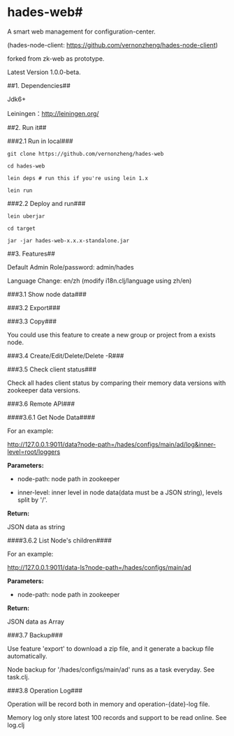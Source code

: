 # hades-web#

A smart web management for configuration-center.

(hades-node-client: https://github.com/vernonzheng/hades-node-client)

forked from zk-web as prototype.

Latest Version 1.0.0-beta.

##1. Dependencies##

Jdk6+

Leiningen：http://leiningen.org/

##2. Run it##

###2.1 Run in local###


    git clone https://github.com/vernonzheng/hades-web

    cd hades-web

    lein deps # run this if you're using lein 1.x

    lein run


###2.2 Deploy and run###
 

    lein uberjar

    cd target

    jar -jar hades-web-x.x.x-standalone.jar


##3. Features##


Default Admin Role/password: admin/hades

Language Change: en/zh (modify i18n.clj/language using zh/en)


###3.1 Show node data###



###3.2 Export###



###3.3 Copy###


You could use this feature to create a new group or project from a exists node.



###3.4 Create/Edit/Delete/Delete -R###



###3.5 Check client status###


Check all hades client status by comparing their memory data versions with zookeeper data versions.


###3.6 Remote API###



####3.6.1 Get Node Data####


For an example: 

http://127.0.0.1:9011/data?node-path=/hades/configs/main/ad/log&inner-level=root/loggers


**Parameters:**

+ node-path: node path in zookeeper

+ inner-level: inner level in node data(data must be a JSON string), levels split by '/'.


**Return:**

JSON data as string



####3.6.2 List Node's children####


For an example: 

http://127.0.0.1:9011/data-ls?node-path=/hades/configs/main/ad


**Parameters:**

+ node-path: node path in zookeeper


**Return:**

JSON data as Array



###3.7 Backup###


Use feature 'export' to download a zip file, and it generate a backup file automatically.

Node backup for '/hades/configs/main/ad' runs as a task everyday. See task.clj.



###3.8 Operation Log###


Operation will be record both in memory and operation-{date}-log file.
 
Memory log only store latest 100 records and support to be read online. See log.clj
